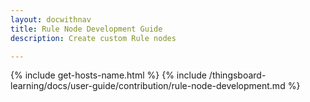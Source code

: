 ```yaml
---
layout: docwithnav
title: Rule Node Development Guide
description: Create custom Rule nodes

---
```


{% include get-hosts-name.html %}
{% include /thingsboard-learning/docs/user-guide/contribution/rule-node-development.md %}